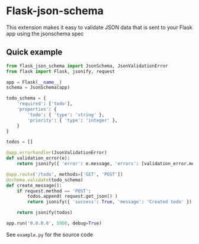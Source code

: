 # Flask-json-schema

This extension makes it easy to validate JSON data that is sent to your Flask app using the jsonschema spec

## Quick example

```python
from flask_json_schema import JsonSchema, JsonValidationError
from flask import Flask, jsonify, request

app = Flask(__name__)
schema = JsonSchema(app)

todo_schema = {
    'required': ['todo'],
    'properties': {
        'todo': { 'type': 'string' },
        'priority': { 'type': 'integer' },
    }
}

todos = []

@app.errorhandler(JsonValidationError)
def validation_error(e):
    return jsonify({ 'error': e.message, 'errors': [validation_error.message for validation_error  in e.errors]})

@app.route('/todo', methods=['GET', 'POST'])
@schema.validate(todo_schema)
def create_message():
    if request.method == 'POST':
        todos.append( request.get_json() )
        return jsonify({ 'success': True, 'message': 'Created todo' })

    return jsonify(todos)

app.run('0.0.0.0', 5000, debug=True)
```

See `example.py` for the source code




